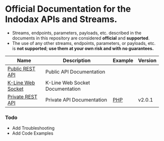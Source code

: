 # Official Documentation for the Indodax APIs and Streams.

* Streams, endpoints, parameters, payloads, etc. described in the documents in this repository are considered **official** and **supported**.
* The use of any other streams, endpoints, parameters, or payloads, etc. is **not supported**; **use them at your own risk and with no guarantees.**


Name | Description | Example | Version
------------ | ------------ | ------------ | ------------
[Public REST API](./Public-RestAPI.md) | Public API Documentation | |
[K-Line Web Socket](./kline-websocket.md) | K-Line Web Socket Documentation | |
[Private REST API](./Private-RestAPI.md) | Private API Documentation | [PHP](./example/Private-RestAPI-php.md) | v2.0.1 


### Todo
 - Add Troubleshooting 
 - Add Code Examples